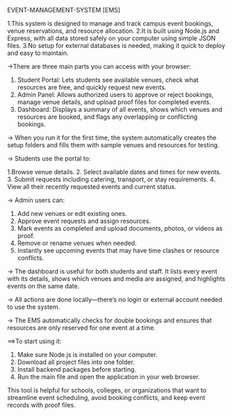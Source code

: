 EVENT-MANAGEMENT-SYSTEM [EMS]


1.This system is designed to manage and track campus event bookings, venue reservations, and resource allocation.
2.It is built using Node.js and Express, with all data stored safely on your computer using simple JSON files.
3.No setup for external databases is needed, making it quick to deploy and easy to maintain.

  ->There are three main parts you can access with your browser:

   1. Student Portal: Lets students see available venues, check what resources are free, and quickly request new events.
   2. Admin Panel: Allows authorized users to approve or reject bookings, manage venue details, and upload proof files for completed events.
   3. Dashboard: Displays a summary of all events, shows which venues and resources are booked, and flags any overlapping or conflicting bookings.

-> When you run it for the first time, the system automatically creates the setup folders and fills them with sample venues and resources for testing.

-> Students use the portal to:

  1.Browse venue details.
  2. Select available dates and times for new events.
  3. Submit requests including catering, transport, or stay requirements.
  4. View all their recently requested events and current status.

-> Admin users can:

 1. Add new venues or edit existing ones.
 2. Approve event requests and assign resources.
 3. Mark events as completed and upload documents, photos, or videos as proof.
 4. Remove or rename venues when needed.
 5. Instantly see upcoming events that may have time clashes or resource conflicts.

-> The dashboard is useful for both students and staff. It lists every event with its details, shows which venues and media are assigned, and highlights events on the same date.

-> All actions are done locally—there’s no login or external account needed to use the system.

-> The EMS automatically checks for double bookings and ensures that resources are only reserved for one event at a time.

==>To start using it:

1. Make sure Node.js is installed on your computer.
2. Download all project files into one folder.
3. Install backend packages before starting.
4. Run the main file and open the application in your web browser.

This tool is helpful for schools, colleges, or organizations that want to streamline event scheduling, avoid booking conflicts, and keep event records with proof files.
